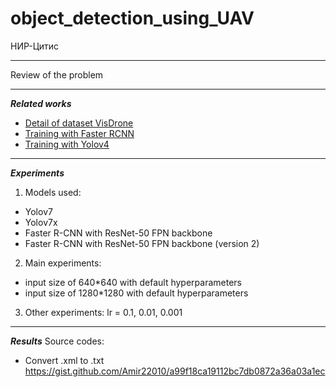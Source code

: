 # object_detection_using_UAV
НИР-Цитис
***
Review of the problem
***
***Related works***
* [Detail of dataset VisDrone](https://github.com/VisDrone/VisDrone-Dataset)
* [Training with Faster RCNN](https://github.com/sovit-123/fasterrcnn-pytorch-training-pipeline)
* [Training with Yolov4](https://www.researchgate.net/publication/359391361_Analysis_and_Adaptation_of_YOLOv4_for_Object_Detection_in_Aerial_Images)
***
***Experiments***
1. Models used:
* Yolov7
* Yolov7x
* Faster R-CNN with ResNet-50 FPN backbone
* Faster R-CNN with ResNet-50 FPN backbone (version 2) 
2. Main experiments:
* input size of 640*640 with default hyperparameters
* input size of 1280*1280 with default hyperparameters
3. Other experiments: lr = 0.1, 0.01, 0.001
***
***Results***
Source codes:
* Convert .xml to .txt https://gist.github.com/Amir22010/a99f18ca19112bc7db0872a36a03a1ec
